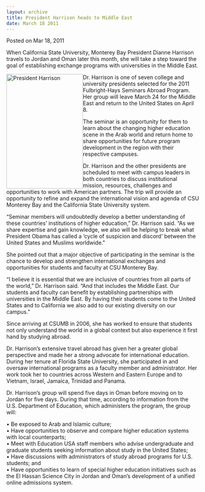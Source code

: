 ```yaml
---
layout: archive
title: President Harrison heads to Middle East
date: March 18 2011
---
```





<span class="date">Posted on Mar 18, 2011    </span>
<p>When California State University, Monterey Bay President Dianne
Harrison travels to Jordan and Oman later this month, she will take
a step toward the goal of establishing exchange programs with
universities in the Middle East.</p>
<p><img alt="President Harrison" src="http://news.csumb.edu/sites/default/files/65/attachments/news/images/harrison1_sm.jpg" style="float:left; width:200px; height:300px">Dr. Harrison is one
of seven college and university presidents selected for the 2011
Fulbright-Hays Seminars Abroad Program. Her group will leave March
24 for the Middle East and return to the United States on April
8.</img></p>
<p>The seminar is an opportunity for them to learn about the
changing higher education scene in the Arab world and return home
to share opportunities for future program development in the region
with their respective campuses.</p>
<p>Dr. Harrison and the other presidents are scheduled to meet with
campus leaders in both countries to discuss institutional mission,
resources, challenges and opportunities to work with American
partners. The trip will provide an opportunity to refine and expand
the international vision and agenda of CSU Monterey Bay and the
California State University system.</p>
<p>&#x201C;Seminar members will undoubtedly develop a better understanding
of these countries&#x2019; institutions of higher education,&#x201D; Dr. Harrison
said. &#x201C;As we share expertise and gain knowledge, we also will be
helping to break what President Obama has called a &#x2018;cycle of
suspicion and discord&#x2019; between the United States and Muslims
worldwide.&quot;</p>
<p>She pointed out that a major objective of participating in the
seminar is the chance to develop and strengthen international
exchanges and opportunities for students and faculty at CSU
Monterey Bay.</p>
<p>&#x201C;I believe it is essential that we are inclusive of countries
from all parts of the world,&#x201D; Dr. Harrison said. &#x201C;And that includes
the Middle East. Our students and faculty can benefit by
establishing partnerships with universities in the Middle East. By
having their students come to the United States and to California
we also add to our existing diversity on our campus.&quot;</p>
<p>Since arriving at CSUMB in 2006, she has worked to ensure that
students not only understand the world in a global context but also
experience it first hand by studying abroad.</p>
<p>Dr. Harrison&#x2019;s extensive travel abroad has given her a greater
global perspective and made her a strong advocate for international
education. During her tenure at Florida State University, she
participated in and oversaw international programs as a faculty
member and administrator. Her work took her to countries across
Western and Eastern Europe and to Vietnam, Israel, Jamaica,
Trinidad and Panama.</p>
<p>Dr. Harrison&#x2019;s group will spend five days in Oman before moving
on to Jordan for five days. During that time, according to
information from the U.S. Department of Education, which
administers the program, the group will:</p>
<p>&#x2022; Be exposed to Arab and Islamic culture;<br>
&#x2022; Have opportunities to observe and compare higher education
systems with local counterparts;<br>
&#x2022; Meet with Education USA staff members who advise undergraduate
and graduate students seeking information about study in the United
States;<br>
&#x2022; Have discussions with administrators of study abroad programs for
U.S. students; and<br>
&#x2022; Have opportunities to learn of special higher education
initiatives such as the El Hassan Science City in Jordan and Oman&#x2019;s
development of a unified online admissions system.</br></br></br></br></p>





